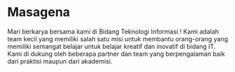 # Masagena
Mari berkarya bersama kami di Bidang Teknologi Informasi ! Kami adalah team kecil yang memiliki salah satu misi untuk membantu orang-orang yang memiliki semangat belajar untuk belajar kreatif dan inovatif di bidang IT. Kami di dukung oleh beberapa partner dan team yang berpengalaman baik dari praktisi maupun dari akademisi.
